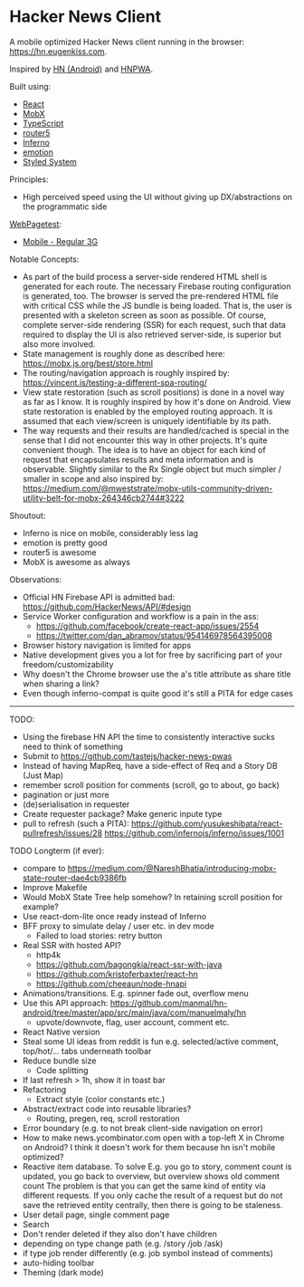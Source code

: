 Hacker News Client
==================

A mobile optimized Hacker News client running in the browser: <https://hn.eugenkiss.com>.

Inspired by [HN (Android)](https://github.com/manmal/hn-android/) and [HNPWA](https://hnpwa.com/).

Built using:
- [React](https://reactjs.org)
- [MobX](https://mobx.js.org)
- [TypeScript](https://www.typescriptlang.org)
- [router5](http://router5.github.io)
- [Inferno](https://infernojs.org)
- [emotion](https://emotion.sh)
- [Styled System](http://jxnblk.com/styled-system)

Principles:
  - High perceived speed using the UI without giving up DX/abstractions on the programmatic side

[WebPagetest](https://www.webpagetest.org/easy):
  - [Mobile - Regular 3G](https://www.webpagetest.org/result/180204_TH_bdcc6123911e11a23a90ccf68879d4c0/)

Notable Concepts:
  - As part of the build process a server-side rendered HTML shell is generated for each route.
    The necessary Firebase routing configuration is generated, too. The browser is served the pre-rendered 
    HTML file with critical CSS while the JS bundle is being loaded. That is, the user is presented with a 
    skeleton screen as soon as possible. Of course, complete server-side rendering (SSR) for each request, 
    such that data required to display the UI is also retrieved server-side, is superior but also more involved.
  - State management is roughly done as described here: https://mobx.js.org/best/store.html
  - The routing/navigation approach is roughly inspired by: https://vincent.is/testing-a-different-spa-routing/
  - View state restoration (such as scroll positions) is done in a novel way as far as I know.
    It is roughly inspired by how it's done on Android. View state restoration is enabled by the employed routing
    approach. It is assumed that each view/screen is uniquely identifiable by its path.
  - The way requests and their results are handled/cached is special in the sense that I did not
    encounter this way in other projects. It's quite convenient though. The idea is to have an object
    for each kind of request that encapsulates results and meta information and is observable. Slightly
    similar to the Rx Single object but much simpler / smaller in scope and also inspired by:
    https://medium.com/@mweststrate/mobx-utils-community-driven-utility-belt-for-mobx-264346cb2744#3222

Shoutout:
  - Inferno is nice on mobile, considerably less lag
  - emotion is pretty good
  - router5 is awesome
  - MobX is awesome as always

Observations:
  - Official HN Firebase API is admitted bad: https://github.com/HackerNews/API/#design
  - Service Worker configuration and workflow is a pain in the ass:
      - https://github.com/facebook/create-react-app/issues/2554
      - https://twitter.com/dan_abramov/status/954146978564395008
  - Browser history navigation is limited for apps
  - Native development gives you a lot for free by sacrificing part of your freedom/customizability
  - Why doesn't the Chrome browser use the a's title attribute as share title when sharing a link?
  - Even though inferno-compat is quite good it's still a PITA for edge cases


---------------------------------  
  
  
TODO:
  - Using the firebase HN API the time to consistently interactive sucks
    need to think of something
  - Submit to https://github.com/tastejs/hacker-news-pwas
  - Instead of having MapReq, have a side-effect of Req and a Story DB (Just Map)
  - remember scroll position for comments (scroll, go to about, go back)
  - pagination or just more
  - (de)serialisation in requester
  - Create requester package? Make generic inpute type
  - pull to refresh (such a PITA): 
    https://github.com/yusukeshibata/react-pullrefresh/issues/28
    https://github.com/infernojs/inferno/issues/1001
  
TODO Longterm (if ever):
  - compare to https://medium.com/@NareshBhatia/introducing-mobx-state-router-dae4cb9386fb
  - Improve Makefile
  - Would MobX State Tree help somehow? In retaining scroll position for example?
  - Use react-dom-lite once ready instead of Inferno
  - BFF proxy to simulate delay / user etc. in dev mode
      - Failed to load stories: retry button
  - Real SSR with hosted API?
      - http4k
      - https://github.com/bagongkia/react-ssr-with-java
      - https://github.com/kristoferbaxter/react-hn
      - https://github.com/cheeaun/node-hnapi
  - Animations/transitions. E.g. spinner fade out, overflow menu
  - Use this API approach: https://github.com/manmal/hn-android/tree/master/app/src/main/java/com/manuelmaly/hn
      - upvote/downvote, flag, user account, comment etc.
  - React Native version
  - Steal some UI ideas from reddit is fun 
    e.g. selected/active comment, top/hot/... tabs underneath toolbar
  - Reduce bundle size
      - Code splitting
  - If last refresh > 1h, show it in toast bar
  - Refactoring
      - Extract style (color constants etc.)
  - Abstract/extract code into reusable libraries?
      - Routing, pregen, req, scroll restoration
  - Error boundary (e.g. to not break client-side navigation on error)
  - How to make news.ycombinator.com open with a top-left X in Chrome on Android?
    I think it doesn't work for them because hn isn't mobile optimized?
  - Reactive item database. To solve E.g. you go to story, comment count is updated,
    you go back to overview, but overview shows old comment count
    The problem is that you can get the same kind of entity via different requests.
    If you only cache the result of a request but do not save the retrieved entity
    centrally, then there is going to be staleness.
  - User detail page, single comment page
  - Search
  - Don't render deleted if they also don't have children
  - depending on type change path (e.g. /story /job /ask)
  - if type job render differently (e.g. job symbol instead of comments)
  - auto-hiding toolbar
  - Theming (dark mode)

